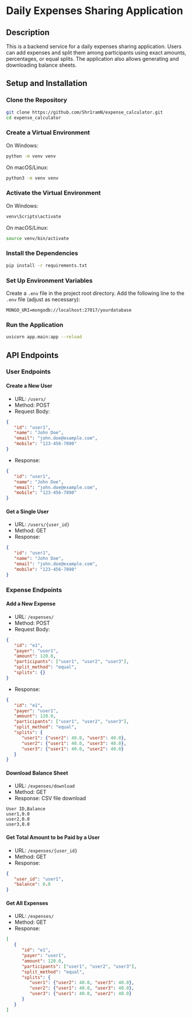 # Daily Expenses Sharing Application

## Description
This is a backend service for a daily expenses sharing application. Users can add expenses and split them among participants using exact amounts, percentages, or equal splits. The application also allows generating and downloading balance sheets.

## Setup and Installation

### Clone the Repository

```bash
git clone https://github.com/Shr1ramN/expense_calculator.git
cd expense_calculator
```

### Create a Virtual Environment

On Windows:

```bash
python -m venv venv
```

On macOS/Linux:

```bash
python3 -m venv venv
```

### Activate the Virtual Environment

On Windows:

```bash
venv\Scripts\activate
```

On macOS/Linux:

```bash
source venv/bin/activate
```

### Install the Dependencies

```bash
pip install -r requirements.txt
```

### Set Up Environment Variables
Create a `.env` file in the project root directory.
Add the following line to the `.env` file (adjust as necessary):

```dotenv
MONGO_URI=mongodb://localhost:27017/yourdatabase
```

### Run the Application

```bash
uvicorn app.main:app --reload
```

## API Endpoints

### User Endpoints

#### Create a New User

- URL: `/users/`
- Method: POST
- Request Body:
```json
{
   "id": "user1",
   "name": "John Doe",
   "email": "john.doe@example.com",
   "mobile": "123-456-7890"
}
```
- Response:
```json
{
   "id": "user1",
   "name": "John Doe",
   "email": "john.doe@example.com",
   "mobile": "123-456-7890"
}
```

#### Get a Single User

- URL: `/users/{user_id}`
- Method: GET
- Response:
```json
{
   "id": "user1",
   "name": "John Doe",
   "email": "john.doe@example.com",
   "mobile": "123-456-7890"
}
```

### Expense Endpoints

#### Add a New Expense

- URL: `/expenses/`
- Method: POST
- Request Body:
```json
{
   "id": "e1",
   "payer": "user1",
   "amount": 120.0,
   "participants": ["user1", "user2", "user3"],
   "split_method": "equal",
   "splits": {}
}
```
- Response:
```json
{
   "id": "e1",
   "payer": "user1",
   "amount": 120.0,
   "participants": ["user1", "user2", "user3"],
   "split_method": "equal",
   "splits": {
      "user1": {"user2": 40.0, "user3": 40.0},
      "user2": {"user1": 40.0, "user3": 40.0},
      "user3": {"user1": 40.0, "user2": 40.0}
   }
}
```

#### Download Balance Sheet

- URL: `/expenses/download`
- Method: GET
- Response: CSV file download
```csv
User ID,Balance
user1,0.0
user2,0.0
user3,0.0
```

#### Get Total Amount to be Paid by a User

- URL: `/expenses/{user_id}`
- Method: GET
- Response:
```json
{
   "user_id": "user1",
   "balance": 0.0
}
```

#### Get All Expenses

- URL: `/expenses/`
- Method: GET
- Response:
```json
[
   {
      "id": "e1",
      "payer": "user1",
      "amount": 120.0,
      "participants": ["user1", "user2", "user3"],
      "split_method": "equal",
      "splits": {
         "user1": {"user2": 40.0, "user3": 40.0},
         "user2": {"user1": 40.0, "user3": 40.0},
         "user3": {"user1": 40.0, "user2": 40.0}
      }
   }
]
```
